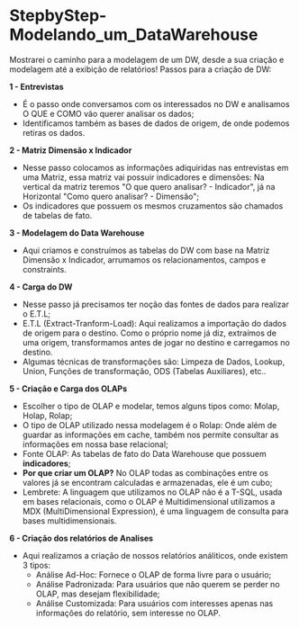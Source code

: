 # StepbyStep-Modelando_um_DataWarehouse
Mostrarei o caminho para a modelagem de um DW, desde a sua criação e modelagem até a exibição de relatórios!
Passos para a criação de DW:

**1 - Entrevistas**
 - É o passo onde conversamos com os interessados no DW e analisamos O QUE e COMO vão querer analisar os dados; 
 - Identificamos também as bases de dados de origem, de onde podemos retiras os dados.
 
**2 - Matriz Dimensão x Indicador** 
 - Nesse passo colocamos as informações adiquiridas nas entrevistas em uma Matriz, essa matriz vai possuir indicadores e dimensões: Na vertical da matriz teremos "O que quero analisar? - Indicador", já na Horizontal "Como quero analisar? - Dimensão";
 - Os indicadores que possuem os mesmos cruzamentos são chamados de tabelas de fato.
 
**3 - Modelagem do Data Warehouse**
- Aqui criamos e construímos as tabelas do DW com base na Matriz Dimensão x Indicador, arrumamos os relacionamentos, campos e constraints.

**4 - Carga do DW**
- Nesse passo já precisamos ter noção das fontes de dados para realizar o E.T.L;
- E.T.L (Extract-Tranform-Load): Aqui realizamos a importação do dados de origem para o destino. Como o próprio nome já diz, extraímos de uma origem, transformamos antes de jogar no destino e carregamos no destino.
- Algumas técnicas de transformações são: Limpeza de Dados, Lookup, Union, Funções de transformação, ODS (Tabelas Auxiliares), etc..

**5 - Criação e Carga dos OLAPs**
- Escolher o tipo de OLAP e modelar, temos alguns tipos como: Molap, Holap, Rolap;
- O tipo de OLAP utilizado nessa modelagem é o Rolap: Onde além de guardar as informações em cache, também nos permite consultar as informações em nossa base relacional;
- Fonte OLAP: As tabelas de fato do Data Warehouse que possuem **indicadores**;
- **Por que criar um OLAP?** No OLAP todas as combinações entre os valores já se encontram calculadas e armazenadas, ele é um cubo;
- Lembrete: A linguagem que utilizamos no OLAP não é a T-SQL, usada em bases relacionais, como o OLAP é Multidimensional utilizamos a MDX (MultiDimensional Expression), é uma linguagem de consulta para bases multidimensionais.

**6 - Criação dos relatórios de Analises**
- Aqui realizamos a criação de nossos relatórios análiticos, onde existem 3 tipos:
  * Análise Ad-Hoc: Fornece o OLAP de forma livre para o usuário;
  * Análise Padronizada: Para usuários que não querem se perder no OLAP, mas desejam flexibilidade;
  * Análise Customizada: Para usuários com interesses apenas nas informações do relatório, sem interesse no OLAP.

